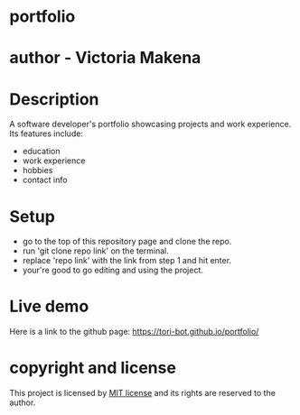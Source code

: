 # portfolio
# author - Victoria Makena

# Description
A software developer's portfolio showcasing projects and work experience.
Its features include:
* education
* work experience
* hobbies
* contact info
# Setup
* go to the top of this repository page and clone the repo.
* run 'git clone repo link' on the terminal.
* replace 'repo link' with the link from step 1 and hit enter.
* your're good to go editing and using the project.
# Live demo
Here is a link to the github page: 
https://tori-bot.github.io/portfolio/
# copyright and license
This project is licensed by [MIT license](LICENSE) and its rights are reserved to the author.
